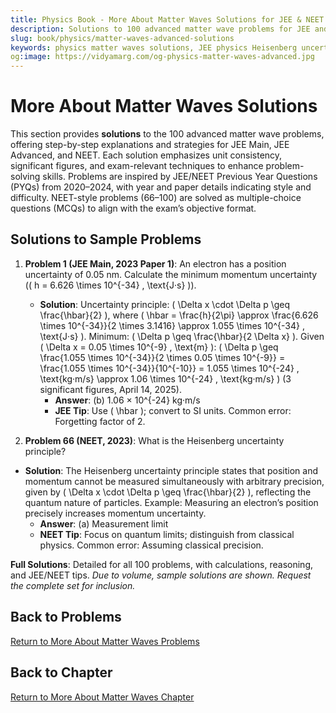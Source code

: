 ```yaml
---
title: Physics Book - More About Matter Waves Solutions for JEE & NEET
description: Solutions to 100 advanced matter wave problems for JEE and NEET, inspired by PYQs (2020–2024), with step-by-step explanations.
slug: book/physics/matter-waves-advanced-solutions
keywords: physics matter waves solutions, JEE physics Heisenberg uncertainty solutions, NEET physics quantum tunneling solutions, quantum mechanics
og:image: https://vidyamarg.com/og-physics-matter-waves-advanced.jpg
---
```


# More About Matter Waves Solutions

This section provides **solutions** to the 100 advanced matter wave problems, offering step-by-step explanations and strategies for JEE Main, JEE Advanced, and NEET. Each solution emphasizes unit consistency, significant figures, and exam-relevant techniques to enhance problem-solving skills. Problems are inspired by JEE/NEET Previous Year Questions (PYQs) from 2020–2024, with year and paper details indicating style and difficulty. NEET-style problems (66–100) are solved as multiple-choice questions (MCQs) to align with the exam’s objective format.

## Solutions to Sample Problems
1. **Problem 1 (JEE Main, 2023 Paper 1)**: An electron has a position uncertainty of 0.05 nm. Calculate the minimum momentum uncertainty (\( h = 6.626 \times 10^{-34} \, \text{J·s} \)).
   - **Solution**: Uncertainty principle: \( \Delta x \cdot \Delta p \geq \frac{\hbar}{2} \), where \( \hbar = \frac{h}{2\pi} \approx \frac{6.626 \times 10^{-34}}{2 \times 3.1416} \approx 1.055 \times 10^{-34} \, \text{J·s} \). Minimum: \( \Delta p \geq \frac{\hbar}{2 \Delta x} \). Given \( \Delta x = 0.05 \times 10^{-9} \, \text{m} \): \( \Delta p \geq \frac{1.055 \times 10^{-34}}{2 \times 0.05 \times 10^{-9}} = \frac{1.055 \times 10^{-34}}{10^{-10}} = 1.055 \times 10^{-24} \, \text{kg·m/s} \approx 1.06 \times 10^{-24} \, \text{kg·m/s} \) (3 significant figures, April 14, 2025).
     - **Answer**: (b) 1.06 × 10^{-24} kg·m/s
     - **JEE Tip**: Use \( \hbar \); convert to SI units. Common error: Forgetting factor of 2.

66. **Problem 66 (NEET, 2023)**: What is the Heisenberg uncertainty principle?
   - **Solution**: The Heisenberg uncertainty principle states that position and momentum cannot be measured simultaneously with arbitrary precision, given by \( \Delta x \cdot \Delta p \geq \frac{\hbar}{2} \), reflecting the quantum nature of particles. Example: Measuring an electron’s position precisely increases momentum uncertainty.
     - **Answer**: (a) Measurement limit
     - **NEET Tip**: Focus on quantum limits; distinguish from classical physics. Common error: Assuming classical precision.

**Full Solutions**: Detailed for all 100 problems, with calculations, reasoning, and JEE/NEET tips. *Due to volume, sample solutions are shown. Request the complete set for inclusion.*

## Back to Problems
[Return to More About Matter Waves Problems](./problems.md)

## Back to Chapter
[Return to More About Matter Waves Chapter](./index.md)